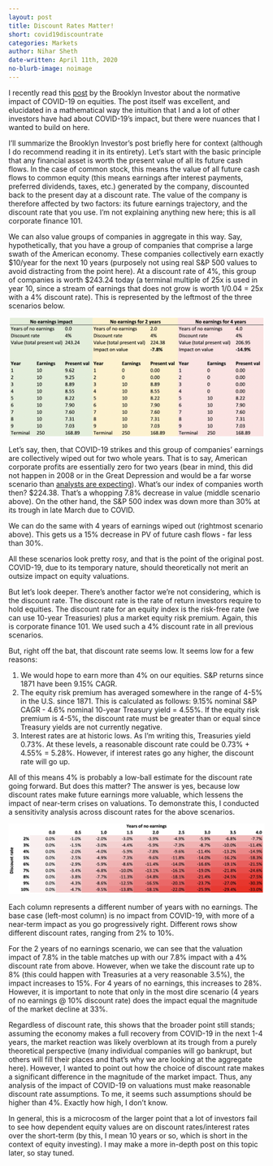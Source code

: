 ```yaml
---
layout: post
title: Discount Rates Matter!
short: covid19discountrate
categories: Markets
author: Nihar Sheth
date-written: April 11th, 2020
no-blurb-image: noimage
---
```


I recently read this [post](http://brooklyninvestor.blogspot.com/2020/03/who-cares-what-mr-market-thinks.html) by the Brooklyn Investor about the normative impact of COVID-19 on equities. The post itself was excellent, and elucidated in a mathematical way the intuition that I and a lot of other investors have had about COVID-19’s impact, but there were nuances that I wanted to build on here.

I’ll summarize the Brooklyn Investor’s post briefly here for context (although I do recommend reading it in its entirety). Let’s start with the basic principle that any financial asset is worth the present value of all its future cash flows. In the case of common stock, this means the value of all future cash flows to common equity (this means earnings after interest payments, preferred dividends, taxes, etc.) generated by the company, discounted back to the present day at a discount rate. The value of the company is therefore affected by two factors: its future earnings trajectory, and the discount rate that you use. I’m not explaining anything new here; this is all corporate finance 101.

We can also value groups of companies in aggregate in this way. Say, hypothetically, that you have a group of companies that comprise a large swath of the American economy.  These companies collectively earn exactly $10/year for the next 10 years (purposely not using real S&P 500 values to avoid distracting from the point here). At a discount rate of 4%, this group of companies is worth $243.24 today (a terminal multiple of 25x is used in year 10, since a stream of earnings that does not grow is worth 1/0.04 = 25x with a 4% discount rate). This is represented by the leftmost of the three scenarios below.

![Scenarios](/images/covid19discountrate/scenarios.png)

Let’s say, then, that COVID-19 strikes and this group of companies’ earnings are collectively wiped out for two whole years. That is to say, American corporate profits are essentially zero for two years (bear in mind, this did not happen in 2008 or in the Great Depression and would be a far worse scenario than [analysts are expecting](https://www.yardeni.com/pub/yriearningsforecast.pdf)). What’s our index of companies worth then? $224.38. That’s a whopping 7.8% decrease in value (middle scenario above). On the other hand, the S&P 500 index was down more than 30% at its trough in late March due to COVID.

We can do the same with 4 years of earnings wiped out (rightmost scenario above). This gets us a 15% decrease in PV of future cash flows - far less than 30%.

All these scenarios look pretty rosy, and that is the point of the original post. COVID-19, due to its temporary nature, should theoretically not merit an outsize impact on equity valuations.

But let’s look deeper. There’s another factor we’re not considering, which is the discount rate. The discount rate is the rate of return investors require to hold equities. The discount rate for an equity index is the risk-free rate (we can use 10-year Treasuries) plus a market equity risk premium. Again, this is corporate finance 101. We used such a 4% discount rate in all previous scenarios.

But, right off the bat, that discount rate seems low. It seems low for a few reasons:
1. We would hope to earn more than 4% on our equities. S&P returns since 1871 have been 9.15% CAGR.
2. The equity risk premium has averaged somewhere in the range of 4-5% in the U.S. since 1871. This is calculated as follows: 9.15% nominal S&P CAGR - 4.6% nominal 10-year Treasury yield = 4.55%. If the equity risk premium is 4-5%, the discount rate must be greater than or equal since Treasury yields are not currently negative.
3. Interest rates are at historic lows. As I’m writing this, Treasuries yield 0.73%. At these levels, a reasonable discount rate could be 0.73% + 4.55% = 5.28%. However, if interest rates go any higher, the discount rate will go up.

All of this means 4% is probably a low-ball estimate for the discount rate going forward. But does this matter? The answer is yes, because low discount rates make future earnings more valuable, which lessens the impact of near-term crises on valuations. To demonstrate this, I conducted a sensitivity analysis across discount rates for the above scenarios.

![Sensitivity Analysis](/images/covid19discountrate/sensitivity.png)

Each column represents a different number of years with no earnings. The base case (left-most column) is no impact from COVID-19, with more of a near-term impact as you go progressively right. Different rows show different discount rates, ranging from 2% to 10%.

For the 2 years of no earnings scenario, we can see that the valuation impact of 7.8% in the table matches up with our 7.8% impact with a 4% discount rate from above. However, when we take the discount rate up to 8% (this could happen with Treasuries at a very reasonable 3.5%), the impact increases to 15%. For 4 years of no earnings, this increases to 28%. However, it is important to note that only in the most dire scenario (4 years of no earnings @ 10% discount rate) does the impact equal the magnitude of the market decline at 33%.

Regardless of discount rate, this shows that the broader point still stands; assuming the economy makes a full recovery from COVID-19 in the next 1-4 years, the market reaction was likely overblown at its trough from a purely theoretical perspective (many individual companies will go bankrupt, but others will fill their places and that’s why we are looking at the aggregate here). However, I wanted to point out how the choice of discount rate makes a significant difference in the magnitude of the market impact. Thus, any analysis of the impact of COVID-19 on valuations must make reasonable discount rate assumptions. To me, it seems such assumptions should be higher than 4%. Exactly how high, I don’t know.

In general, this is a microcosm of the larger point that a lot of investors fail to see how dependent equity values are on discount rates/interest rates over the short-term (by this, I mean 10 years or so, which is short in the context of equity investing). I may make a more in-depth post on this topic later, so stay tuned.
